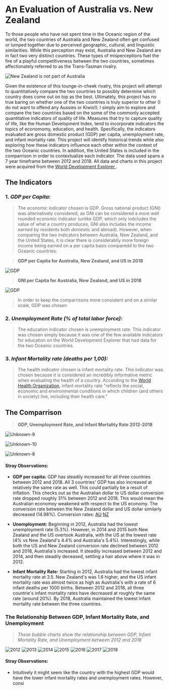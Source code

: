 # An Evaluation of Australia vs. New Zealand

To those people who have not spent time in the Oceanic region of the world, the two countries of Australia and New Zealand often get confused or lumped together due to perceived geographic, cultural, and linguistic similarities.  While this perception may exist, Australia and New Zealand are in fact two very distinct countries.  These types of misperceptions fuel the fire of a playful competitiveness between the two countries, sometimes affectionately referred to as the Trans-Tasman rivalry. 

![New Zealand is not part of Australia](https://nzpocketguide.com/wp-content/uploads/2019/10/flight-murray-copy.jpg)

Given the existence of this tounge-in-cheek rivalry, this project will attempt to quantitatively compare the two countries to possibly determine which country  does come out on top as the best.  Ultimately, this project has no true baring on whether one of the two countries is truly superior to other (I do not want to offend any Aussies or Kiwis!); I simply aim to explore and compare the two countries based on the some of the commonly accepted quantitative indicators of quality of life.  Measures that try to capture quality of life, like the Human Development Index, tend to incorporate indicators the topics of economomy, education, and health.  Specifically, the indicators evaluated are gross domestic product (GDP) per capita, unemployment rate, and infant mortality rate.  This project will identify historical trends while also exploring how these indicators influence each other within the context of the two Oceanic countries.  In addition, the United States is included in the comparrison in order to contextualize each indicator. The data used spans a 7 year timeframe between 2012 and 2018.  All data and charts in this project were acquired from the [World Development Explorer ](http://www.worlddev.xyz/about).

## The Indicators

### 1. *GDP per Capita*:
> The economic indicator chosen is GDP.  Gross national product (GNI) was alternatively considered, as GNI can be considered a more well rounded economic indicator (unlike GDP, which only indcludes the value of what a country produces, GNI also includes the income earned by residents both domestic and abroad).  However, when comparing the two indicators between Australia, New Zealand, and the United States, it is clear there is considerablly more foreign income being earned on a per capita basis comparedd to the two Oceanic countries:




> **GDP per Capita for Australia, New Zealand, and US in 2018**


![GDP](https://raw.githubusercontent.com/mhgrody/DATA-690-WANG/main/world_development_explorer/charts/Unknown-13.png)

> **GNI per Capita for Australia, New Zealand, and US in 2018**

![GDP](https://raw.githubusercontent.com/mhgrody/DATA-690-WANG/main/world_development_explorer/charts/Unknown-14.png)

> In order to keep the comparrisons more consistent and on a similar scale, GDP was chosen



### 2. *Unemployment Rate (% of total labor force):*
> The education indicator chosen is unemployment rate.  This indicator was chosen simply because it was one of the few available indicators for education on the World Development Explorer that had data for the two Oceanic countries.



### 3. *Infant Mortality rate (deaths per 1,00):*
> The health indicator chosen is infant mortality rate.  This indicator was chosen because it is considered an incredibly informative metric when evaluating the health of a country.  According to the [World Health Organization](https://www.who.int/data/gho/indicator-metadata-registry/imr-details/3138), infant mortality rate "reflects the social, economic and environmental conditions in which children (and others in society) live, including their health care."

## The Comparrison 

> **GDP, Unemployment Rate, and Infant Mortality Rate 2012-2018**

![Unknown-9](https://raw.githubusercontent.com/mhgrody/DATA-690-WANG/main/world_development_explorer/charts/Unknown-9.png)

![Unknown-10](https://raw.githubusercontent.com/mhgrody/DATA-690-WANG/main/world_development_explorer/charts/Unknown-10.png)

![Unknown-8](https://raw.githubusercontent.com/mhgrody/DATA-690-WANG/main/world_development_explorer/charts/Unknown-8.png)


#### Stray Observations:
*   **GDP per capita:** GDP has steadily increased for all three countries between 2012 and 2018.  All 3 countries' GDP has also increased at relatively the same rate as well.  This could partially be a result of inflation.  This checks out as the Australian dollar to US dollar conversion rate dropped roughly 31% between 2012 and 2018.  This would mean the Australian economoy weakened with respect to the US economy.  The conversion rate between the New Zealand dollar and US dollar similarly decreased (14.98%). Conversion rates: [AU](https://www.google.com/search?q=australia+usd+conversion&rlz=1C5CHFA_enUS779US780&oq=australia+usd&aqs=chrome.2.69i57j0l7j0i20i263j0.7052j0j7&sourceid=chrome&ie=UTF-8) [NZ](https://www.google.com/search?q=new+zealand+currency+to+usd&rlz=1C5CHFA_enUS779US780&sxsrf=ALeKk018ItCfQObXuj_d1IgiUW_9nVTWlw%3A1616979040828&ei=YCRhYJz5MZqg5NoPsLWLuA0&oq=new+zealand+currency&gs_lcp=Cgdnd3Mtd2l6EAEYADIHCAAQsAMQQzIHCAAQsAMQQzIHCAAQsAMQQzIHCAAQsAMQQzIHCAAQsAMQQzIHCAAQsAMQQzIHCAAQsAMQQzIHCAAQsAMQQzIHCAAQsAMQQzIHCAAQsAMQQ1AAWABgitkCaAJwAngAgAG3BYgBtwWSAQM1LTGYAQCqAQdnd3Mtd2l6yAEKwAEB&sclient=gws-wiz)


*   **Unemployment:** Beginning in 2012, Australia had the lowest unemployment rate (5.3%).  However, in 2014 and 2015 both New Zealand and the US overtook Australia, with the US at the lowest rate (4% vs New Zealand's 4.4% and Australia's 5.4%).   Interestingly, while both the US and New Zealand conversion rate declined between 2012 and 2018, Australia's increased.  It steadily increased between 2012 and 2014, and then steadily deceased, settling a hair above where it was in 2012.


*   **Infant Mortality Rate:** Starting in 2012, Australia had the lowest infant mortality rate at 3.5.  New Zealand's was 1.6 higher, and the US infant mortality rate was almost twice as high as Australia's with a rate of 6 infant deaths per 1000 births.  Between 2012 and 2018, all three countrie's infant mortality rates have decreased at roughly the same rate (around 20%).  By 2018, Australia maintained the lowest infant mortality rate between the three countries.


### The Relationship Between GDP, Infant Mortality Rate, and Unemployment


> *These bubble charts show the relationship between GDP, Infant Mortality Rate, and Unemployment between 2012 and 2018*

![2012](https://raw.githubusercontent.com/mhgrody/DATA-690-WANG/main/world_development_explorer/charts/Unknown.png)
![2013](https://raw.githubusercontent.com/mhgrody/DATA-690-WANG/main/world_development_explorer/charts/Unknown-2.png)
![2014](https://raw.githubusercontent.com/mhgrody/DATA-690-WANG/main/world_development_explorer/charts/Unknown-3.png)
![2015](https://raw.githubusercontent.com/mhgrody/DATA-690-WANG/main/world_development_explorer/charts/Unknown-4.png)
![2016](https://raw.githubusercontent.com/mhgrody/DATA-690-WANG/main/world_development_explorer/charts/Unknown-5.png)
![2017](https://raw.githubusercontent.com/mhgrody/DATA-690-WANG/main/world_development_explorer/charts/Unknown-6.png)
![2018](https://raw.githubusercontent.com/mhgrody/DATA-690-WANG/main/world_development_explorer/charts/Unknown-7.png)

#### Stray Observations:

*   Intuitively it might seem like the country with the highest GDP would have the lower infant mortality rates and unemployment rates.  However, consi

